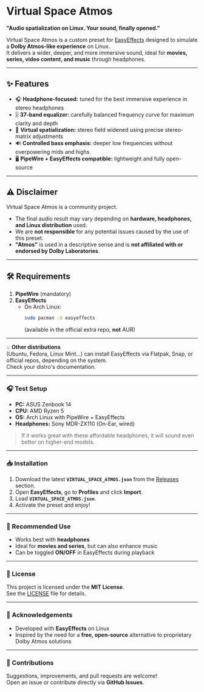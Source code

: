 # Virtual Space Atmos

**"Audio spatialization on Linux. Your sound, finally opened."**

Virtual Space Atmos is a custom preset for [EasyEffects](https://github.com/wwmm/easyeffects) designed to simulate a **Dolby Atmos-like experience** on Linux.  
It delivers a wider, deeper, and more immersive sound, ideal for **movies, series, video content, and music** through headphones.  

---

## ✨ Features

- 🎧 **Headphone-focused:** tuned for the best immersive experience in stereo headphones  
- 🎚️ **37-band equalizer:** carefully balanced frequency curve for maximum clarity and depth  
- 🌌 **Virtual spatialization:** stereo field widened using precise stereo-matrix adjustments  
- 🔊 **Controlled bass emphasis:** deeper low frequencies without overpowering mids and highs  
- 🖥️ **PipeWire + EasyEffects compatible:** lightweight and fully open-source  

---

## ⚠️ Disclaimer

Virtual Space Atmos is a community project.  
- The final audio result may vary depending on **hardware, headphones, and Linux distribution** used.  
- We are **not responsible** for any potential issues caused by the use of this preset.  
- **"Atmos"** is used in a descriptive sense and is **not affiliated with or endorsed by Dolby Laboratories**.  

---

## 🛠 Requirements

1. **PipeWire** (mandatory)
2. **EasyEffects**  
   - On Arch Linux:  
     ```bash
     sudo pacman -S easyeffects
     ```
     (available in the official extra repo, **not** AUR)  

---

💡 **Other distributions**  
(Ubuntu, Fedora, Linux Mint...) can install EasyEffects via Flatpak, Snap, or official repos, depending on the system.  
Check your distro's documentation.

---

### 🎧 Test Setup

- **PC:** ASUS Zenbook 14  
- **CPU:** AMD Ryzen 5  
- **OS:** Arch Linux with PipeWire + EasyEffects  
- **Headphones:** Sony MDR-ZX110 (On-Ear, wired)  

> If it works great with these affordable headphones, it will sound even better on higher-end models.

---

### 📥 Installation

1. Download the latest **`VIRTUAL_SPACE_ATMOS.json`** from the [Releases](../../releases) section.
2. Open **EasyEffects**, go to **Profiles** and click **Import**.
3. Load **`VIRTUAL_SPACE_ATMOS.json`**.
4. Activate the preset and enjoy!

---

### 🧩 Recommended Use

- Works best with **headphones**  
- Ideal for **movies and series**, but can also enhance music  
- Can be toggled **ON/OFF** in EasyEffects during playback  

---

### 📜 License

This project is licensed under the **MIT License**.  
See the [LICENSE](LICENSE) file for details.

---

### 🙌 Acknowledgements

- Developed with **EasyEffects** on Linux  
- Inspired by the need for a **free, open-source** alternative to proprietary Dolby Atmos solutions  

---

### 🤝 Contributions

Suggestions, improvements, and pull requests are welcome!  
Open an issue or contribute directly via **GitHub Issues**.
